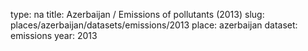 type: na
title: Azerbaijan / Emissions of pollutants (2013)
slug: places/azerbaijan/datasets/emissions/2013
place: azerbaijan
dataset: emissions
year: 2013
